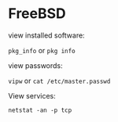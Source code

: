 # FreeBSD

view installed software:

`pkg_info` or `pkg info`

view passwords:

`vipw` or `cat /etc/master.passwd`

View services:

`netstat -an -p tcp`

